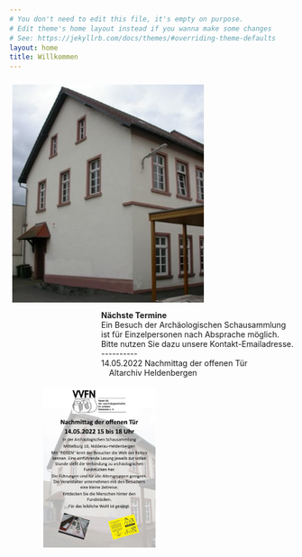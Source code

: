 ```yaml
---
# You don't need to edit this file, it's empty on purpose.
# Edit theme's home layout instead if you wanna make some changes
# See: https://jekyllrb.com/docs/themes/#overriding-theme-defaults
layout: home
title: Willkommen
---
```


<p><img src="images/Archivgebaeude.jpg" border="0" width="340" style="margin-top: 10px; margin-left: 5px; margin-right: 5px; float: left;" />
<p style="float:right"><strong>Nächste Termine</strong><br/>
  Ein Besuch der Archäologischen Schausammlung <br />
  ist für Einzelpersonen nach Absprache möglich.<br />
Bitte nutzen Sie dazu unsere Kontakt-Emailadresse.<br />
  ---------- <br/>
14.05.2022 Nachmittag der offenen Tür<br />
  &emsp;Altarchiv Heldenbergen<br />
  <p><img src="images/Plakat Nachmittag der offenen Tuer 140522-1_kl.jpg" border="0" width="200" style="margin-top: 5px; margin-left: 60px; margin-right: 5px; float: center;" /></p><br/>

<br/>
                   </p></p>

<!--Vom Nidderauer Rathaus aus fahren Sie Richtung Friedberg immer geradeaus, im Stadtteil Heldenbergen nach dem Wolle-Laden rechts in die Mittelstraße, nach etwa 100 Metern biegen Sie links in die Hofeinfahrt auf das Gelände „Mittelburg“. Vor dem Archivgebäude stehen drei Parkplätze zur Verfügung. Weitere Parkplätze befinden sich am „Hessischen Hof“, von dort führt eine Treppe hinunter auf das Mittelburg-Gelände.
Zu Fuß gehen Sie an der Nidder entlang nach Heldenbergen, durch die Mühlstraße, unterhalb des Schlosses der Familie Leonhardi vorbei und immer geradeaus über die Bahnhofstraße in die Untergasse. Von dort führt ein Fußweg hinter einem Friseurgeschäft links auf das Mittelburggelände. 
**Mittelburggelände unterhalb „Hessischer Hof“**  
![Archivgebaeude](/images/Archivgebaeude.jpg)


-->
